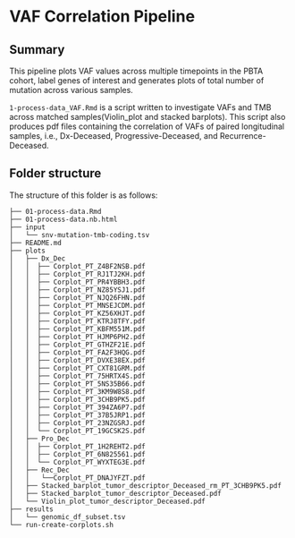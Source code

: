 # VAF Correlation Pipeline

## Summary 
This pipeline plots VAF values across multiple timepoints in the PBTA cohort, label genes of interest and generates plots of total number of mutation across various samples.


`1-process-data_VAF.Rmd` is a script written to investigate VAFs and TMB across matched samples(Violin_plot and stacked barplots). This script also produces pdf files containing the correlation of VAFs of paired longitudinal samples, i.e., Dx-Deceased, Progressive-Deceased, and Recurrence-Deceased.   


## Folder structure 

The structure of this folder is as follows:

```
├── 01-process-data.Rmd
├── 01-process-data.nb.html
├── input
│   └── snv-mutation-tmb-coding.tsv
├── README.md
├── plots
│   ├── Dx_Dec
│   │  ├── Corplot_PT_Z4BF2NSB.pdf
│   │  ├── Corplot_PT_RJ1TJ2KH.pdf
│   │  ├── Corplot_PT_PR4YBBH3.pdf
│   │  ├── Corplot_PT_NZ85YSJ1.pdf
│   │  ├── Corplot_PT_NJQ26FHN.pdf
│   │  ├── Corplot_PT_MNSEJCDM.pdf
│   │  ├── Corplot_PT_KZ56XHJT.pdf
│   │  ├── Corplot_PT_KTRJ8TFY.pdf
│   │  ├── Corplot_PT_KBFM551M.pdf
│   │  ├── Corplot_PT_HJMP6PH2.pdf
│   │  ├── Corplot_PT_GTHZF21E.pdf
│   │  ├── Corplot_PT_FA2F3HQG.pdf
│   │  ├── Corplot_PT_DVXE38EX.pdf
│   │  ├── Corplot_PT_CXT81GRM.pdf
│   │  ├── Corplot_PT_75HRTX4S.pdf
│   │  ├── Corplot_PT_5NS35B66.pdf
│   │  ├── Corplot_PT_3KM9W8S8.pdf
│   │  ├── Corplot_PT_3CHB9PK5.pdf
│   │  ├── Corplot_PT_394ZA6P7.pdf
│   │  ├── Corplot_PT_37B5JRP1.pdf
│   │  ├── Corplot_PT_23NZGSRJ.pdf
│   │  └── Corplot_PT_19GCSK2S.pdf
│   ├── Pro_Dec
│   │  ├── Corplot_PT_1H2REHT2.pdf
│   │  ├── Corplot_PT_6N825561.pdf
│   │  └── Corplot_PT_WYXTEG3E.pdf
│   ├── Rec_Dec
│   │   └──Corplot_PT_DNAJYFZT.pdf
│   ├── Stacked_barplot_tumor_descriptor_Deceased_rm_PT_3CHB9PK5.pdf
│   ├── Stacked_barplot_tumor_descriptor_Deceased.pdf
│   └── Violin_plot_tumor_descriptor_Deceased.pdf
├── results
│   └── genomic_df_subset.tsv
└── run-create-corplots.sh
```
